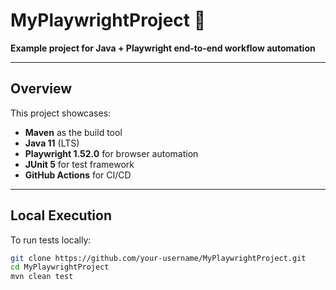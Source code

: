 # MyPlaywrightProject 🚀

**Example project for Java + Playwright end‑to‑end workflow automation**

---

##  Overview

This project showcases:

- **Maven** as the build tool
- **Java 11** (LTS)
- **Playwright 1.52.0** for browser automation
- **JUnit 5** for test framework
- **GitHub Actions** for CI/CD

---

##  Local Execution

To run tests locally:

```bash
git clone https://github.com/your-username/MyPlaywrightProject.git
cd MyPlaywrightProject
mvn clean test
